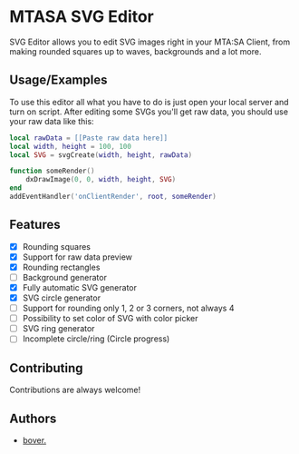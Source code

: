 
# MTASA SVG Editor

SVG Editor allows you to edit SVG images right in your MTA:SA Client, from making rounded squares up to waves, backgrounds and a lot more.


## Usage/Examples

To use this editor all what you have to do is just open your local server and turn on script. After editing some SVGs you'll get raw data, you should use your raw data like this:

```lua
local rawData = [[Paste raw data here]]
local width, height = 100, 100
local SVG = svgCreate(width, height, rawData)

function someRender()
    dxDrawImage(0, 0, width, height, SVG)
end
addEventHandler('onClientRender', root, someRender)
```

## Features

- [x]  Rounding squares
- [x]  Support for raw data preview
- [x]  Rounding rectangles
- [ ]  Background generator
- [x]  Fully automatic SVG generator
- [x]  SVG circle generator
- [ ]  Support for rounding only 1, 2 or 3 corners, not always 4
- [ ]  Possibility to set color of SVG with color picker
- [ ]  SVG ring generator
- [ ]  Incomplete circle/ring (Circle progress)
## Contributing

Contributions are always welcome!


## Authors

- [bover.](https://www.github.com/boversoneg)

